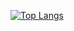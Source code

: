 [![Top Langs](https://github-readme-stats.vercel.app/api/top-langs/?username=jamirnasci&layout=donut&theme=dark)](https://github.com/anuraghazra/github-readme-stats)
